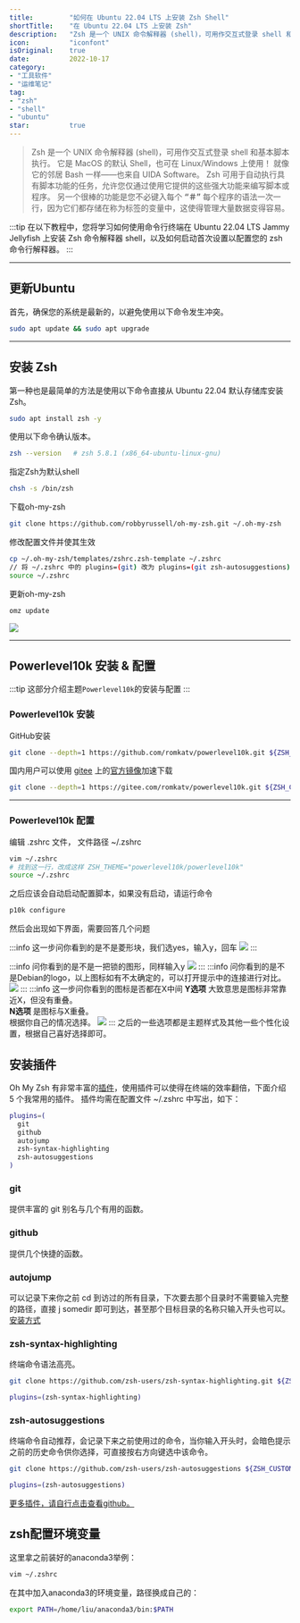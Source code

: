 ```yaml
---
title:         "如何在 Ubuntu 22.04 LTS 上安装 Zsh Shell"
shortTitle:    "在 Ubuntu 22.04 LTS 上安装 Zsh"
description:   "Zsh 是一个 UNIX 命令解释器 (shell)，可用作交互式登录 shell 和基本脚本执行。 它是 MacOS 的默认 Shell，也可在 Linux/Windows 上使用！"
icon:          "iconfont"
isOriginal:    true
date:          2022-10-17
category:      
- "工具软件"
- "运维笔记"
tag:           
- "zsh"
- "shell"
- "ubuntu"
star:          true
---
```

> Zsh 是一个 UNIX 命令解释器 (shell)，可用作交互式登录 shell 和基本脚本执行。 它是 MacOS 的默认 Shell，也可在 Linux/Windows 上使用！ 就像它的邻居 Bash 一样——也来自 UIDA Software。 Zsh 可用于自动执行具有脚本功能的任务，允许您仅通过使用它提供的这些强大功能来编写脚本或程序。 另一个很棒的功能是您不必键入每个 **“＃”** 每个程序的语法一次一行，因为它们都存储在称为标签的变量中，这使得管理大量数据变得容易。

:::tip
在以下教程中，您将学习如何使用命令行终端在 Ubuntu 22.04 LTS Jammy Jellyfish 上安装 Zsh 命令解释器 shell，以及如何启动首次设置以配置您的 zsh 命令行解释器。
:::

---

## 更新Ubuntu
首先，确保您的系统是最新的，以避免使用以下命令发生冲突。
```bash
sudo apt update && sudo apt upgrade
```

---

## 安装 Zsh
第一种也是最简单的方法是使用以下命令直接从 Ubuntu 22.04 默认存储库安装 Zsh。
```bash
sudo apt install zsh -y
```

使用以下命令确认版本。
```bash
zsh --version   # zsh 5.8.1 (x86_64-ubuntu-linux-gnu)
```

指定Zsh为默认shell
```bash
chsh -s /bin/zsh
```

下载oh-my-zsh
```bash
git clone https://github.com/robbyrussell/oh-my-zsh.git ~/.oh-my-zsh
```

修改配置文件并使其生效
```bash
cp ~/.oh-my-zsh/templates/zshrc.zsh-template ~/.zshrc
// 将 ~/.zshrc 中的 plugins=(git) 改为 plugins=(git zsh-autosuggestions)
source ~/.zshrc
```
更新oh-my-zsh
```bash
omz update
```
![](./assets/How-To-Install-Zsh-Shell-on-Ubuntu-22.04-LTS-1666021730149.png)

---

## Powerlevel10k 安装 & 配置 
:::tip
这部分介绍主题`Powerlevel10k`的安装与配置
:::
### Powerlevel10k 安装
GitHub安装
```bash
git clone --depth=1 https://github.com/romkatv/powerlevel10k.git ${ZSH_CUSTOM:-$HOME/.oh-my-zsh/custom}/themes/powerlevel10k
```
国内用户可以使用 [gitee](https://gitee.com/) 上的[官方镜像](https://gitee.com/romkatv/powerlevel10k)加速下载
```bash
git clone --depth=1 https://gitee.com/romkatv/powerlevel10k.git ${ZSH_CUSTOM:-$HOME/.oh-my-zsh/custom}/themes/powerlevel10k
```

---

### Powerlevel10k 配置
编辑 .zshrc 文件， 文件路径 ~/.zshrc
```bash
vim ~/.zshrc  
# 找到这一行，改成这样 ZSH_THEME="powerlevel10k/powerlevel10k"
source ~/.zshrc
```
之后应该会自动启动配置脚本，如果没有启动，请运行命令
```bash
p10k configure
```
然后会出现如下界面，需要回答几个问题  


:::info 这一步问你看到的是不是菱形块，我们选yes，输入y，回车
![](./assets/How-To-Install-Zsh-Shell-on-Ubuntu-22.04-LTS-1666021833083.png)
:::

:::info 问你看到的是不是一把锁的图形，同样输入y
![](./assets/How-To-Install-Zsh-Shell-on-Ubuntu-22.04-LTS-1666021863465.png)
:::
:::info 问你看到的是不是Debian的logo，以上图标如有不太确定的，可以打开提示中的连接进行对比。
![](./assets/How-To-Install-Zsh-Shell-on-Ubuntu-22.04-LTS-1666023947383.png)
:::
:::info 这一步问你看到的图标是否都在X中间
**Y选项** 大致意思是图标非常靠近X，但没有重叠。  
**N选项** 是图标与X重叠。  
根据你自己的情况选择。
![](./assets/How-To-Install-Zsh-Shell-on-Ubuntu-22.04-LTS-1666024061172.png)
:::
之后的一些选项都是主题样式及其他一些个性化设置，根据自己喜好选择即可。
## 安装插件
Oh My Zsh 有非常丰富的[插件](https://github.com/ohmyzsh/ohmyzsh/tree/master/plugins)，使用插件可以使得在终端的效率翻倍，下面介绍 5 个我常用的插件。 插件均需在配置文件 ~/.zshrc 中写出，如下：
```bash
plugins=(
  git
  github
  autojump
  zsh-syntax-highlighting
  zsh-autosuggestions
)
```
### git
提供丰富的 git 别名与几个有用的函数。
### github
 提供几个快捷的函数。
### autojump
 可以记录下来你之前 cd 到访过的所有目录，下次要去那个目录时不需要输入完整的路径，直接 j somedir 即可到达，甚至那个目标目录的名称只输入开头也可以。
[安装方式](https://github.com/wting/autojump#installation)

### zsh-syntax-highlighting
终端命令语法高亮。
```bash
git clone https://github.com/zsh-users/zsh-syntax-highlighting.git ${ZSH_CUSTOM:-~/.oh-my-zsh/custom}/plugins/zsh-syntax-highlighting

plugins=(zsh-syntax-highlighting)
```
### zsh-autosuggestions
 终端命令自动推荐，会记录下来之前使用过的命令，当你输入开头时，会暗色提示之前的历史命令供你选择，可直接按右方向键选中该命令。

```bash
git clone https://github.com/zsh-users/zsh-autosuggestions ${ZSH_CUSTOM:-~/.oh-my-zsh/custom}/plugins/zsh-autosuggestions

plugins=(zsh-autosuggestions)
```
[更多插件，请自行点击查看github。](https://github.com/robbyrussell/oh-my-zsh/tree/master/plugins)
## zsh配置环境变量
这里拿之前装好的anaconda3举例：
```bash
vim ~/.zshrc
```
在其中加入anaconda3的环境变量，路径换成自己的：
```bash
export PATH=/home/liu/anaconda3/bin:$PATH
```

